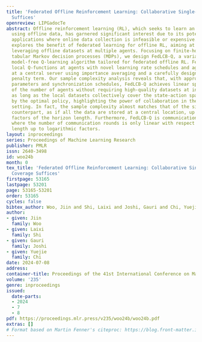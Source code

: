 ```yaml
---
title: 'Federated Offline Reinforcement Learning: Collaborative Single-Policy Coverage
  Suffices'
openreview: LIPGadocTe
abstract: Offline reinforcement learning (RL), which seeks to learn an optimal policy
  using offline data, has garnered significant interest due to its potential in critical
  applications where online data collection is infeasible or expensive. This work
  explores the benefit of federated learning for offline RL, aiming at collaboratively
  leveraging offline datasets at multiple agents. Focusing on finite-horizon episodic
  tabular Markov decision processes (MDPs), we design FedLCB-Q, a variant of the popular
  model-free Q-learning algorithm tailored for federated offline RL. FedLCB-Q updates
  local Q-functions at agents with novel learning rate schedules and aggregates them
  at a central server using importance averaging and a carefully designed pessimistic
  penalty term. Our sample complexity analysis reveals that, with appropriately chosen
  parameters and synchronization schedules, FedLCB-Q achieves linear speedup in terms
  of the number of agents without requiring high-quality datasets at individual agents,
  as long as the local datasets collectively cover the state-action space visited
  by the optimal policy, highlighting the power of collaboration in the federated
  setting. In fact, the sample complexity almost matches that of the single-agent
  counterpart, as if all the data are stored at a central location, up to polynomial
  factors of the horizon length. Furthermore, FedLCB-Q is communication-efficient,
  where the number of communication rounds is only linear with respect to the horizon
  length up to logarithmic factors.
layout: inproceedings
series: Proceedings of Machine Learning Research
publisher: PMLR
issn: 2640-3498
id: woo24b
month: 0
tex_title: 'Federated Offline Reinforcement Learning: Collaborative Single-Policy
  Coverage Suffices'
firstpage: 53165
lastpage: 53201
page: 53165-53201
order: 53165
cycles: false
bibtex_author: Woo, Jiin and Shi, Laixi and Joshi, Gauri and Chi, Yuejie
author:
- given: Jiin
  family: Woo
- given: Laixi
  family: Shi
- given: Gauri
  family: Joshi
- given: Yuejie
  family: Chi
date: 2024-07-08
address:
container-title: Proceedings of the 41st International Conference on Machine Learning
volume: '235'
genre: inproceedings
issued:
  date-parts:
  - 2024
  - 7
  - 8
pdf: https://proceedings.mlr.press/v235/woo24b/woo24b.pdf
extras: []
# Format based on Martin Fenner's citeproc: https://blog.front-matter.io/posts/citeproc-yaml-for-bibliographies/
---
```

